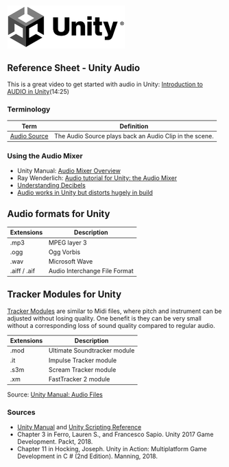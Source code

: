 

<img width="275" src="../assets/img/logos/logo-unity-b-w.png">

## Reference Sheet - Unity Audio 



This is a great video to get started with audio in Unity: [Introduction to AUDIO in Unity](https://www.youtube.com/watch?v=6OT43pvUyfY&ab_channel=Brackeys)(14:25)




### Terminology

Term | Definition
--- | ---
[Audio Source](https://docs.unity3d.com/Manual/class-AudioSource.html) | The Audio Source plays back an Audio Clip in the scene.




### Using the Audio Mixer

- Unity Manual: [Audio Mixer Overview](https://docs.unity3d.com/Manual/AudioMixerOverview.html)
- Ray Wenderlich: [Audio tutorial for Unity: the Audio Mixer](https://www.raywenderlich.com/532-audio-tutorial-for-unity-the-audio-mixer)
- [Understanding Decibels](https://geoffthegreygeek.com/understanding-decibels/?amp)
- [Audio works in Unity but distorts hugely in build](https://forum.unity.com/threads/audio-works-in-unity-but-distorts-hugely-in-build.572119/)




## Audio formats for Unity

Extensions | Description
--- |  ---
.mp3 | MPEG layer 3
.ogg | Ogg Vorbis	
.wav | Microsoft Wave	
.aiff / .aif | Audio Interchange File Format

## Tracker Modules for Unity

[Tracker Modules](https://docs.unity3d.com/Manual/TrackerModules.html) are similar to Midi files, where pitch and instrument can be adjusted without losing quality. One benefit is they can be very small without a corresponding loss of sound quality compared to regular audio.

Extensions | Description
--- |  ---
.mod | Ultimate Soundtracker module	
.it | Impulse Tracker module	
.s3m | Scream Tracker module	
.xm | FastTracker 2 module	

Source: [Unity Manual: Audio Files](https://docs.unity3d.com/Manual/AudioFiles.html)


### Sources
* [Unity Manual](https://docs.unity3d.com/Manual/index.html) and [Unity Scripting Reference](https://docs.unity3d.com/ScriptReference/index.html)
* Chapter 3 in Ferro, Lauren S., and Francesco Sapio. Unity 2017 Game Development. Packt, 2018.
* Chapter 11 in Hocking, Joseph. Unity in Action: Multiplatform Game Development in C # (2nd Edition). Manning, 2018. 



